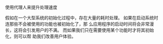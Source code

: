 使用代理人来提升处理速度

假如在一个大型系统的初始化过程中，存在大量的耗时处理。
如果在启动系统时连那些不会被使用的功能也被初始化了，那
么应用程序的启动时间将会非常漫长，这将会引发用户的不满。
而如果我们只在需要使用某个功能时才将其初始化，则可以帮
助我们改善用户体验。
